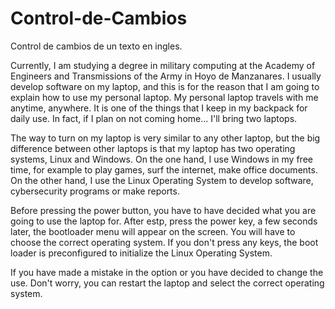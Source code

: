 # Control-de-Cambios
Control de cambios de un texto en ingles.

Currently, I am studying a degree in military computing at the Academy of Engineers and Transmissions of the Army in Hoyo de Manzanares. I usually develop software on my laptop, and this is for the reason that I am going to explain how to use my personal laptop. My personal laptop travels with me anytime, anywhere. It is one of the things that I keep in my backpack for daily use. In fact, if I plan on not coming home… I'll bring two laptops.

The way to turn on my laptop is very similar to any other laptop, but the big difference between other laptops is that my laptop has two operating systems, Linux and Windows. On the one hand, I use Windows in my free time, for example to play games, surf the internet, make office documents. On the other hand, I use the Linux Operating System to develop software, cybersecurity programs or make reports.

Before pressing the power button, you have to have decided what you are going to use the laptop for. After estp, press the power key, a few seconds later, the bootloader menu will appear on the screen. You will have to choose the correct operating system. If you don't press any keys, the boot loader is preconfigured to initialize the Linux Operating System.

If you have made a mistake in the option or you have decided to change the use. Don't worry, you can restart the laptop and select the correct operating system.
